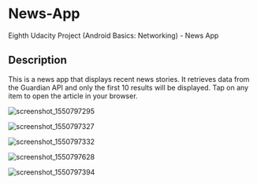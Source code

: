 # News-App
Eighth Udacity Project (Android Basics: Networking) - News App

## Description
This is a news app that displays recent news stories. It retrieves data from the Guardian API and only the first 10 results will be displayed. Tap on any item to open the article in your browser.

![screenshot_1550797295](https://user-images.githubusercontent.com/36802522/53212835-5f184400-35fb-11e9-8a0e-2fae138fb54f.png)

![screenshot_1550797327](https://user-images.githubusercontent.com/36802522/53212890-8d961f00-35fb-11e9-9cfc-639fcb0f1582.png)

![screenshot_1550797332](https://user-images.githubusercontent.com/36802522/53212930-b74f4600-35fb-11e9-87f2-eb8f4d3736b6.png)

![screenshot_1550797628](https://user-images.githubusercontent.com/36802522/53213012-27f66280-35fc-11e9-837a-e739117a7bf8.png)

![screenshot_1550797394](https://user-images.githubusercontent.com/36802522/53213091-7277df00-35fc-11e9-9579-3d5e0d342452.png)
